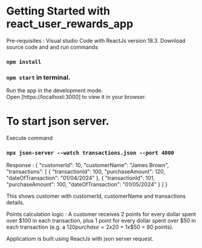 # Getting Started with react_user_rewards_app

Pre-requisites : Visual studio Code with ReactJs version 18.3. Download source code and and run commands 
### `npm install`
### `npm start` in terminal.
 
Run the app in the development mode.\
Open [https://localhost:3000] to view it in your browser.


# To start json server.
Execute command 
### `npx json-server --watch transactions.json --port 4000` 


Response :   {
      "customerId": 10,
      "customerName": "James Brown",
      "transactions": [
        {
          "transactionId": 100,
          "purchaseAmount": 120,
          "dateOfTransaction": "01/04/2024"
        },
        {
          "transactionId": 101,
          "purchaseAmount": 100,
          "dateOfTransaction": "01/05/2024"
        }
      ]
    }
 
This shows customer with customerId, customerName and transactions details.
 
Points calculation logic : A customer receives 2 points for every dollar spent over $100 in each transaction, plus 1 point for every dollar spent over $50 in each transaction (e.g. a $120 purchase = 2x$20 + 1x$50 = 90 points).
 
Applicatiom is built using ReactJs with json server request.
 
